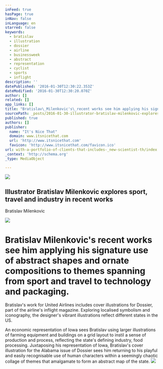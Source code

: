 ```yaml
---
inFeed: true
hasPage: true
inNav: false
inLanguage: en
starred: false
keywords:
  - bratislav
  - illustration
  - dossier
  - airline
  - businessweek
  - abstract
  - representation
  - cyclist
  - sports
  - inflight
description: ''
datePublished: '2016-01-30T12:30:22.353Z'
dateModified: '2016-01-30T12:30:20.070Z'
author: []
related: []
app_links: []
title: "Bratislav\_Milenkovic's\_recent works see him applying his signature use of abstract shapes and ornate compositions to themes spanning from sport and travel to technology and packaging."
sourcePath: _posts/2016-01-30-illustrator-bratislav-milenkovic-explores-sport-travel-and.md
published: true
authors: []
publisher:
  name: "It's Nice That"
  domain: www.itsnicethat.com
  url: 'http://www.itsnicethat.com'
  favicon: 'http://www.itsnicethat.com/favicon.ico'
url: with-a-portfolio-of-clients-that-includes-_new-scientist-th/index.html
_context: 'http://schema.org'
_type: MediaObject

---
```

![](https://s3-us-west-2.amazonaws.com/the-grid-img/p/92524a71cfd5c9b54a7047be69dfa1afbfad5146.gif)

<article style=""><h1>Illustrator Bratislav Milenkovic explores sport, travel and industry in recent works</h1><p>Bratislav Milenkovic</p><img src="https://s3-us-west-2.amazonaws.com/the-grid-img/p/7d2cc7c343b5c20be628ebd7ccd38f5f946c07b7.jpg" /></article>

# Bratislav Milenkovic's recent works see him applying his signature use of abstract shapes and ornate compositions to themes spanning from sport and travel to technology and packaging.

Bratislav's work for United Airlines includes cover illustrations for Dossier, part of the airline's inflight magazine. Exploring localised symbolism and iconography, the designer's vibrant illustrations reflect different states in the US.

An economic representation of Iowa sees Bratislav using larger illustrations of farming equipment and buildings on a grid layout to instil a sense of production and process, reflecting the state's defining industry, food processing. Juxtaposing his representation of Iowa, Bratislav's cover illustration for the Alabama issue of Dossier sees him returning to his playful and easily recognisable use of human characters within a seemingly chaotic collage of themes that amalgamate to form an abstract map of the state.
![](https://s3-us-west-2.amazonaws.com/the-grid-img/p/e28c31debcf7b4c97428ef02033703bd7935ee3f.jpg)